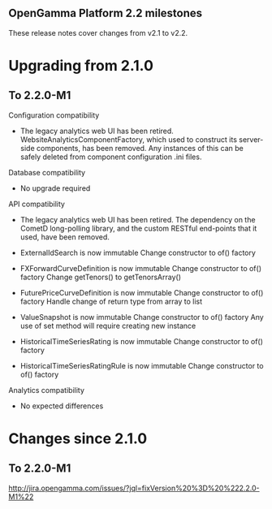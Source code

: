 OpenGamma Platform 2.2 milestones
---------------------------------

These release notes cover changes from v2.1 to v2.2.


Upgrading from 2.1.0
====================

To 2.2.0-M1
-----------

Configuration compatibility
- The legacy analytics web UI has been retired. WebsiteAnalyticsComponentFactory, which used to construct its
  server-side components, has been removed. Any instances of this can be safely deleted from component configuration
  .ini files.


Database compatibility
- No upgrade required


API compatibility
- The legacy analytics web UI has been retired. The dependency on the CometD long-polling library, and the custom
  RESTful end-points that it used, have been removed.

- ExternalIdSearch is now immutable
Change constructor to of() factory

- FXForwardCurveDefinition is now immutable
Change constructor to of() factory
Change getTenors() to getTenorsArray()

- FuturePriceCurveDefinition is now immutable
Change constructor to of() factory
Handle change of return type from array to list

- ValueSnapshot is now immutable
Change constructor to of() factory
Any use of set method will require creating new instance

- HistoricalTimeSeriesRating is now immutable
Change constructor to of() factory

- HistoricalTimeSeriesRatingRule is now immutable
Change constructor to of() factory


Analytics compatibility
- No expected differences


Changes since 2.1.0
===================

To 2.2.0-M1
-----------
http://jira.opengamma.com/issues/?jql=fixVersion%20%3D%20%222.2.0-M1%22
